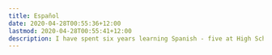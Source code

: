 ```yaml
---
title: Español
date: 2020-04-28T00:55:36+12:00
lastmod: 2020-04-28T00:55:41+12:00
description: I have spent six years learning Spanish - five at High School and one at university. All those notes are lost, so here is my attempt to make some new ones as I re-learn the language.
---
```

